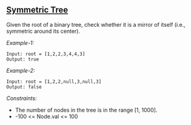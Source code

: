 ## [Symmetric Tree](https://leetcode.com/problems/symmetric-tree/)

Given the root of a binary tree, check whether it is a mirror of itself (i.e., symmetric around its center).

*Example-1:*
```
Input: root = [1,2,2,3,4,4,3]
Output: true
```

*Example-2:*
```
Input: root = [1,2,2,null,3,null,3]
Output: false
```

*Constraints:*

- The number of nodes in the tree is in the range [1, 1000].
- -100 <= Node.val <= 100